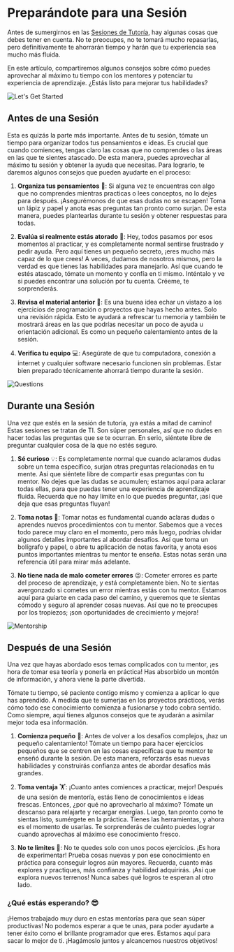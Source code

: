 # Preparándote para una Sesión

Antes de sumergirnos en las [Sesiones de Tutoría](https://github.com/breatheco-de/knowledge-base/blob/main/content/sesiones-de-tutoria.md), hay algunas cosas que debes tener en cuenta. No te preocupes, no te tomará mucho repasarlas, pero definitivamente te ahorrarán tiempo y harán que tu experiencia sea mucho más fluida.

En este artículo, compartiremos algunos consejos sobre cómo puedes aprovechar al máximo tu tiempo con los mentores y potenciar tu experiencia de aprendizaje. ¿Estás listo para mejorar tus habilidades?

![Let's Get Started](https://breathecode.herokuapp.com/v1/media/file/lets-get-started-gif?raw=true)

## Antes de una Sesión

Esta es quizás la parte más importante. Antes de tu sesión, tómate un tiempo para organizar todos tus pensamientos e ideas. Es crucial que cuando comiences, tengas claro las cosas que no comprendes o las áreas en las que te sientes atascado. De esta manera, puedes aprovechar al máximo tu sesión y obtener la ayuda que necesitas. Para lograrlo, te daremos algunos consejos que pueden ayudarte en el proceso:

1. **Organiza tus pensamientos** 💭: Si alguna vez te encuentras con algo que no comprendes mientras practicas o lees conceptos, no lo dejes para después. ¡Asegurémonos de que esas dudas no se escapen! Toma un lápiz y papel y anota esas preguntas tan pronto como surjan. De esta manera, puedes plantearlas durante tu sesión y obtener respuestas para todas.

2. **Evalúa si realmente estás atorado** 🤔: Hey, todos pasamos por esos momentos al practicar, y es completamente normal sentirse frustrado y pedir ayuda. Pero aquí tienes un pequeño secreto, ¡eres mucho más capaz de lo que crees! A veces, dudamos de nosotros mismos, pero la verdad es que tienes las habilidades para manejarlo. Así que cuando te estés atascado, tómate un momento y confía en ti mismo. Inténtalo y ve si puedes encontrar una solución por tu cuenta. Créeme, te sorprenderás.

3. **Revisa el material anterior** 📖: Es una buena idea echar un vistazo a los ejercicios de programación o proyectos que hayas hecho antes. Solo una revisión rápida. Esto te ayudará a refrescar tu memoria y también te mostrará áreas en las que podrías necesitar un poco de ayuda u orientación adicional. Es como un pequeño calentamiento antes de la sesión.

4. **Verifica tu equipo** 💻: Asegúrate de que tu computadora, conexión a internet y cualquier software necesario funcionen sin problemas. Estar bien preparado técnicamente ahorrará tiempo durante la sesión.

![Questions](https://breathecode.herokuapp.com/v1/media/file/questions-jpg?raw=true)

## Durante una Sesión 

Una vez que estés en la sesión de tutoría, ¡ya estás a mitad de camino! Estas sesiones se tratan de TI. Son súper personales, así que no dudes en hacer todas las preguntas que se te ocurran. En serio, siéntete libre de preguntar cualquier cosa de la que no estés seguro.

1. **Sé curioso** 💡: Es completamente normal que cuando aclaramos dudas sobre un tema específico, surjan otras preguntas relacionadas en tu mente. Así que siéntete libre de compartir esas preguntas con tu mentor. No dejes que las dudas se acumulen; estamos aquí para aclarar todas ellas, para que puedas tener una experiencia de aprendizaje fluida. Recuerda que no hay límite en lo que puedes preguntar, ¡así que deja que esas preguntas fluyan!

2. **Toma notas** 📝: Tomar notas es fundamental cuando aclaras dudas o aprendes nuevos procedimientos con tu mentor. Sabemos que a veces todo parece muy claro en el momento, pero más luego, podrías olvidar algunos detalles importantes al abordar desafíos. Así que toma un bolígrafo y papel, o abre tu aplicación de notas favorita, y anota esos puntos importantes mientras tu mentor te enseña. Estas notas serán una referencia útil para mirar más adelante.

3. **No tiene nada de malo cometer errores** 😉: Cometer errores es parte del proceso de aprendizaje, y está completamente bien. No te sientas avergonzado si cometes un error mientras estás con tu mentor. Estamos aquí para guiarte en cada paso del camino, y queremos que te sientas cómodo y seguro al aprender cosas nuevas. Así que no te preocupes por los tropiezos; ¡son oportunidades de crecimiento y mejora!

![Mentorship](https://breathecode.herokuapp.com/v1/media/file/mentoring-sessions-png-ii?raw=true)

## Después de una Sesión

Una vez que hayas abordado esos temas complicados con tu mentor, ¡es hora de tomar esa teoría y ponerla en práctica! Has absorbido un montón de información, y ahora viene la parte divertida.

Tómate tu tiempo, sé paciente contigo mismo y comienza a aplicar lo que has aprendido. A medida que te sumerjas en los proyectos prácticos, verás cómo todo ese conocimiento comienza a fusionarse y todo cobra sentido. Como siempre, aquí tienes algunos consejos que te ayudarán a asimilar mejor toda esa información.

1. **Comienza pequeño** 🏁: Antes de volver a los desafíos complejos, ¡haz un pequeño calentamiento! Tómate un tiempo para hacer ejercicios pequeños que se centren en las cosas específicas que tu mentor te enseñó durante la sesión. De esta manera, reforzarás esas nuevas habilidades y construirás confianza antes de abordar desafíos más grandes.

2. **Toma ventaja** 🏋️: ¡Cuanto antes comiences a practicar, mejor! Después de una sesión de mentoría, estás lleno de conocimientos e ideas frescas. Entonces, ¿por qué no aprovecharlo al máximo? Tómate un descanso para relajarte y recargar energías. Luego, tan pronto como te sientas listo, sumérgete en la práctica. Tienes las herramientas, y ahora es el momento de usarlas. Te sorprenderás de cuánto puedes lograr cuando aprovechas al máximo ese conocimiento fresco.

3. **No te limites** 💪: No te quedes solo con unos pocos ejercicios. ¡Es hora de experimentar! Prueba cosas nuevas y pon ese conocimiento en práctica para conseguir logros aún mayores. Recuerda, cuanto más explores y practiques, más confianza y habilidad adquirirás. ¡Así que explora nuevos terrenos! Nunca sabes qué logros te esperan al otro lado.

### ¿Qué estás esperando? 😎

¡Hemos trabajado muy duro en estas mentorías para que sean súper productivas! No podemos esperar a que te unas, para poder ayudarte a tener éxito como el brillante programador que eres. Estamos aquí para sacar lo mejor de ti. ¡Hagámoslo juntos y alcancemos nuestros objetivos!